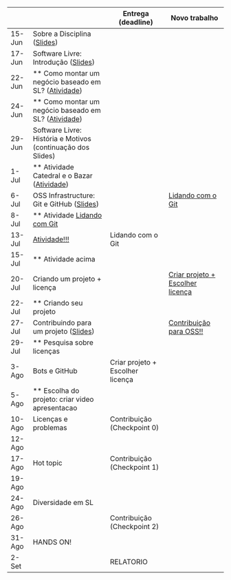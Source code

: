
|           |                                                                                |     Entrega (deadline)               |     Novo trabalho         |
|-----------|--------------------------------------------------------------------------------|--------------------------------------|---------------------------|
| 15-Jun | Sobre a Disciplina ([Slides](slides/Lecture_01.pdf))                            |                                      |                           | 
| 17-Jun | Software Livre: Introdução ([Slides](slides/Lecture_02.pdf))                    |                                      |                           | 
| 22-Jun | ** Como montar um negócio baseado em SL? ([Atividade](assignments/howToMakeMoney.md)) |                               |                           |
| 24-Jun  | ** Como montar um negócio baseado em SL? ([Atividade](assignments/howToMakeMoney.md)) |                               |                           |
| 29-Jun  |     Software Livre: História e Motivos (continuação dos Slides)                 |                                      |                           |
| 1-Jul  | ** Atividade Catedral e o Bazar ([Atividade](assignments/cathbaz.md))          |                                      |                           |
| 6-Jul  |     OSS Infrastructure: Git e GitHub ([Slides](slides/Lecture_03.pdf)) |     | [Lidando com o Git](assignments/gitAssignment.md)                 | 
| 8-Jul | ** Atividade [Lidando com Git](assignments/gitAssignment.md)                                          |     |                                       |
| 13-Jul |  [Atividade!!!](assignments/preActivityEssay.md)                    |Lidando com o Git                     |            |
| 15-Jul | ** Atividade acima                                                                 |                                    |                            |
| 20-Jul |  Criando um projeto + licença                |                 | [Criar projeto + Escolher licença](assignments/openYourProject.md)      |
| 22-Jul | ** Criando seu projeto                      |                                      |               |
| 27-Jul | Contribuindo para um projeto ([Slides](slides/Lecture_05.pdf)) | |     [Contribuição para OSS!!](assignments/contribution.md)        |
| 29-Jul  | ** Pesquisa sobre licenças                                                     |                                      |                           |
| 3-Ago  |   Bots e GitHub                                                |     Criar projeto + Escolher licença |                                       |
| 5-Ago  | ** Escolha do projeto: criar video apresentacao                               |          |                                       |
| 10-Ago | Licenças e problemas                                                           | Contribuição (Checkpoint 0) |                               |
| 12-Ago |                                                                                |                                      |                         |
| 17-Ago | Hot topic                                                                    | Contribuição (Checkpoint 1)          |                         |
| 19-Ago |                                                                                |                                      |                              |
| 24-Ago | Diversidade em SL                                                              |    |              |
| 26-Ago |                                                                                 | Contribuição (Checkpoint 2)                                     |                  |
| 31-Ago  |     HANDS ON!                                                                  |    |                                       |
| 2-Set  |                                                                               |       RELATORIO                               |               |
